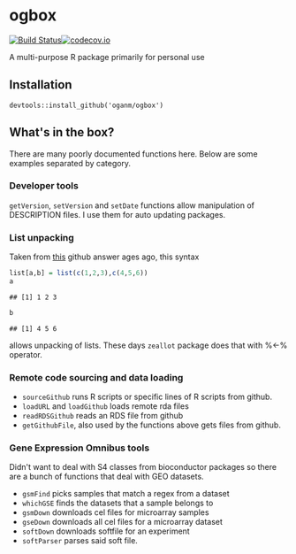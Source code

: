 
ogbox
=====

[![Build Status](https://travis-ci.org/oganm/ogbox.svg?branch=master)](https://travis-ci.org/oganm/ogbox)[![codecov.io](https://codecov.io/github/oganm/ogbox/coverage.svg?branch=master)](https://codecov.io/github/oganm/ogbox?branch=master)

A multi-purpose R package primarily for personal use

Installation
------------

    devtools::install_github('oganm/ogbox')

What's in the box?
------------------

There are many poorly documented functions here. Below are some examples separated by category.

### Developer tools

`getVersion`, `setVersion` and `setDate` functions allow manipulation of DESCRIPTION files. I use them for auto updating packages.

### List unpacking

Taken from [this](http://stackoverflow.com/questions/1826519/function-returning-more-than-one-value) github answer ages ago, this syntax

``` r
list[a,b] = list(c(1,2,3),c(4,5,6))
a
```

    ## [1] 1 2 3

``` r
b
```

    ## [1] 4 5 6

allows unpacking of lists. These days `zeallot` package does that with %&lt;-% operator.

### Remote code sourcing and data loading

-   `sourceGithub` runs R scripts or specific lines of R scripts from github.
-   `loadURL` and `loadGithub` loads remote rda files
-   `readRDSGithub` reads an RDS file from github
-   `getGithubFile`, also used by the functions above gets files from github.

### Gene Expression Omnibus tools

Didn't want to deal with S4 classes from bioconductor packages so there are a bunch of functions that deal with GEO datasets.

-   `gsmFind` picks samples that match a regex from a dataset
-   `whichGSE` finds the datasets that a sample belongs to
-   `gsmDown` downloads cel files for microarray samples
-   `gseDown` downloads all cel files for a microarray dataset
-   `softDown` downloads softfile for an experiment
-   `softParser` parses said soft file.
